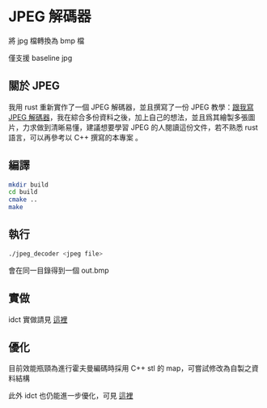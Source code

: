 # JPEG 解碼器

將 jpg 檔轉換為 bmp 檔

僅支援 baseline jpg

## 關於 JPEG

我用 rust 重新實作了一個 JPEG 解碼器，並且撰寫了一份 JPEG 教學：[跟我寫 JPEG 解碼器](https://github.com/MROS/jpeg_tutorial)，我在綜合多份資料之後，加上自己的想法，並且爲其繪製多張圖片，力求做到清晰易懂，建議想要學習 JPEG 的人閱讀這份文件，若不熟悉 rust 語言，可以再參考以 C++ 撰寫的本專案 。

## 編譯

``` sh
mkdir build
cd build
cmake ..
make
```

## 執行

``` sh
./jpeg_decoder <jpeg file>
```
會在同一目錄得到一個 out.bmp

## 實做
idct 實做請見 [這裡](https://hackmd.io/MYZhDYE4HZgRgLQCNoBNEBYBm4CmCBDLJfDXABgFYAOayjVSkYIA)

## 優化
目前效能瓶頸為進行霍夫曼編碼時採用 C++ stl 的 map，可嘗試修改為自製之資料結構

此外 idct 也仍能進一步優化，可見 [這裡](https://dsp.stackexchange.com/questions/51311/computation-of-the-inverse-dct-idct-using-dct-or-ifft)

